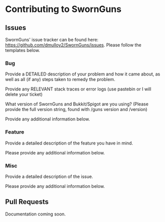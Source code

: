 # Contributing to SwornGuns

## Issues

SwornGuns' issue tracker can be found here: https://github.com/dmulloy2/SwornGuns/issues. Please follow the templates below.

### Bug

Provide a DETAILED description of your problem and how it came about, as well as all (if any) steps taken to remedy the problem.


Provide any RELEVANT stack traces or error logs (use pastebin or I will delete your ticket)


What version of SwornGuns and Bukkit/Spigot are you using? (Please provide the full version string, found with /guns version and /version)


Provide any additional information below.

### Feature

Provide a detailed description of the feature you have in mind.

Please provide any additional information below.

### Misc

Provide a detailed description of the issue.

Please provide any additional information below.

## Pull Requests

Documentation coming soon.